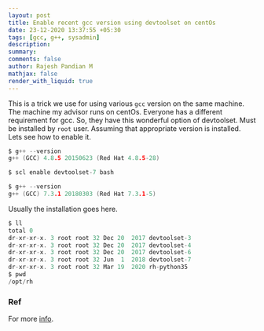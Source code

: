```yaml
---
layout: post
title: Enable recent gcc version using devtoolset on centOs
date: 23-12-2020 13:37:55 +05:30
tags: [gcc, g++, sysadmin]
description:
summary:
comments: false
author: Rajesh Pandian M
mathjax: false
render_with_liquid: true
---
```


This is a trick we use for using various `gcc` version on the same machine.
The machine my advisor runs on centOs. Everyone has a different
requirement for gcc. So, they have this wonderful option of devtoolset.
Must be installed by `root` user. Assuming that appropriate version is
installed. Lets see how to enable it.

```c
$ g++ --version
g++ (GCC) 4.8.5 20150623 (Red Hat 4.8.5-28)

$ scl enable devtoolset-7 bash

$ g++ --version
g++ (GCC) 7.3.1 20180303 (Red Hat 7.3.1-5)

```

Usually the installation goes here.

```c
$ ll
total 0
dr-xr-xr-x. 3 root root 32 Dec 20  2017 devtoolset-3
dr-xr-xr-x. 3 root root 32 Dec 20  2017 devtoolset-4
dr-xr-xr-x. 3 root root 32 Dec 20  2017 devtoolset-6
dr-xr-xr-x. 3 root root 32 Jun  1  2018 devtoolset-7
dr-xr-xr-x. 3 root root 32 Mar 19  2020 rh-python35
$ pwd
/opt/rh
```

### Ref

For more [info](https://www.softwarecollections.org/en/scls/rhscl/devtoolset-7/).
